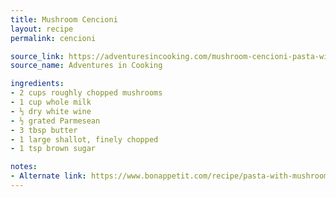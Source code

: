 ```yaml
---
title: Mushroom Cencioni
layout: recipe
permalink: cencioni

source_link: https://adventuresincooking.com/mushroom-cencioni-pasta-with/
source_name: Adventures in Cooking

ingredients:
- 2 cups roughly chopped mushrooms
- 1 cup whole milk
- ⅓ dry white wine
- ½ grated Parmesean
- 3 tbsp butter
- 1 large shallot, finely chopped
- 1 tsp brown sugar

notes:
- Alternate link: https://www.bonappetit.com/recipe/pasta-with-mushrooms-and-prosciutto
---
```

